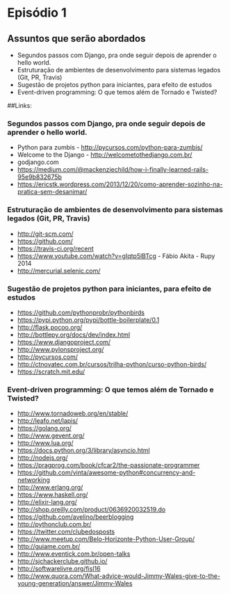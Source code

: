 # Episódio 1

## Assuntos que serão abordados

- Segundos passos com Django, pra onde seguir depois de aprender o hello world.
- Estruturação de ambientes de desenvolvimento para sistemas legados (Git, PR, Travis)
- Sugestão de projetos python para iniciantes, para efeito de estudos
- Event-driven programming: O que temos além de Tornado e Twisted?

##Links:

### Segundos passos com Django, pra onde seguir depois de aprender o hello world.

- Python para zumbis - http://pycursos.com/python-para-zumbis/
- Welcome to the Django - http://welcometothedjango.com.br/
- godjango.com
- https://medium.com/@mackenziechild/how-i-finally-learned-rails-95e9b832675b
- https://ericstk.wordpress.com/2013/12/20/como-aprender-sozinho-na-pratica-sem-desanimar/

### Estruturação de ambientes de desenvolvimento para sistemas legados (Git, PR, Travis)

- http://git-scm.com/
- https://github.com/
- https://travis-ci.org/recent
- https://www.youtube.com/watch?v=gIqtp5lBTcg - Fábio Akita - Rupy 2014
- http://mercurial.selenic.com/

### Sugestão de projetos python para iniciantes, para efeito de estudos

- https://github.com/pythonprobr/pythonbirds
- https://pypi.python.org/pypi/bottle-boilerplate/0.1
- http://flask.pocoo.org/
- http://bottlepy.org/docs/dev/index.html
- https://www.djangoproject.com/
- http://www.pylonsproject.org/
- http://pycursos.com/
- http://ctnovatec.com.br/cursos/trilha-python/curso-python-birds/
- https://scratch.mit.edu/

### Event-driven programming: O que temos além de Tornado e Twisted?

- http://www.tornadoweb.org/en/stable/
- http://leafo.net/lapis/
- https://golang.org/
- http://www.gevent.org/
- http://www.lua.org/
- https://docs.python.org/3/library/asyncio.html
- http://nodejs.org/
- https://pragprog.com/book/cfcar2/the-passionate-programmer
- https://github.com/vinta/awesome-python#concurrency-and-networking
- http://www.erlang.org/
- https://www.haskell.org/
- http://elixir-lang.org/
- http://shop.oreilly.com/product/0636920032519.do
- https://github.com/avelino/beerblogging
- http://pythonclub.com.br/
- https://twitter.com/clubedosposts
- http://www.meetup.com/Belo-Horizonte-Python-User-Group/
- http://guiame.com.br/
- http://www.eventick.com.br/open-talks
- http://sjchackerclube.github.io/
- http://softwarelivre.org/fisl16
- http://www.quora.com/What-advice-would-Jimmy-Wales-give-to-the-young-generation/answer/Jimmy-Wales
